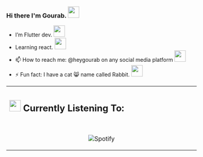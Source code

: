 ### Hi there I'm Gourab. <img src="https://emojis.slackmojis.com/emojis/images/1643515023/10521/meow_code.gif?1643515023" width="30"/>
- I’m Flutter dev. <img src="https://emojis.slackmojis.com/emojis/images/1643514738/7421/typingcat.gif?1643514738" width="30"/>
- Learning react. <img src="https://emojis.slackmojis.com/emojis/images/1712916265/92029/pedro.gif?1712916265" width="30"/>
- 📫 How to reach me: @heygourab on any social media platform <img src="https://emojis.slackmojis.com/emojis/images/1643515233/12510/kirby_dance.gif?1643515233" width="30"/>
- ⚡ Fun fact: I have a cat 😸 name called Rabbit. <img src="https://emojis.slackmojis.com/emojis/images/1643515239/12569/meow_coffeespitting.gif?1643515239" width="30"/>

<table width="100%"> 
 <tr>
 <td width="50%">
  
## <img src="https://emojis.slackmojis.com/emojis/images/1643514045/41/spotify.png?1643514045" width="30" /> Currently Listening To: 
&nbsp;<p align="center">![Spotify](https://novatorem-heygourab.vercel.app/api/spotify?background_color=000000&border_color=1c1c1e)



              
